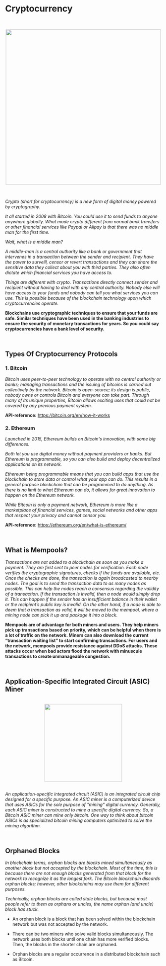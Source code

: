 # Cryptocurrency

<br>

<p align="center">
  <img src="https://images.unsplash.com/photo-1605792657660-596af9009e82?ixlib=rb-4.0.3&ixid=MnwxMjA3fDB8MHxwaG90by1wYWdlfHx8fGVufDB8fHx8&auto=format&fit=crop&w=1102&q=80" width=500 />
</p>

<br>

_Crypto (short for cryptocurrency) is a new form of digital money powered by cryptography._

_It all started in 2008 with Bitcoin. You could use it to send funds to anyone anywhere globally. What made crypto different from normal bank transfers or other financial services like Paypal or Alipay is that there was no middle man for the first time._

_Wait, what is a middle man?_

_A middle-man is a central authority like a bank or government that intervenes in a transaction between the sender and recipient. They have the power to surveill, censor or revert transactions and they can share the sensitive data they collect about you with third parties. They also often dictate which financial services you have access to._

_Things are different with crypto. Transactions directly connect sender and recipient without having to deal with any central authority. Nobody else will have access to your funds and nobody can tell you what services you can use. This is possible because of the blockchain technology upon which cryptocurrencies operate._

**Blockchains use cryptographic techniques to ensure that your funds are safe. Similar techniques have been used in the banking industries to ensure the security of monetary transactions for years. So you could say cryptocurrencies have a bank level of security.**

<br>

## Types Of Cryptocurrency Protocols

### 1. Bitcoin

_Bitcoin uses peer-to-peer technology to operate with no central authority or banks; managing transactions and the issuing of bitcoins is carried out collectively by the network. Bitcoin is open-source; its design is public, nobody owns or controls Bitcoin and everyone can take part. Through many of its unique properties, Bitcoin allows exciting uses that could not be covered by any previous payment system._

**API-reference:** https://bitcoin.org/en/how-it-works

### 2. Ethereum

_Launched in 2015, Ethereum builds on Bitcoin's innovation, with some big differences._

_Both let you use digital money without payment providers or banks. But Ethereum is programmable, so you can also build and deploy decentralized applications on its network._

_Ethereum being programmable means that you can build apps that use the blockchain to store data or control what your app can do. This results in a general purpose blockchain that can be programmed to do anything. As there is no limit to what Ethereum can do, it allows for great innovation to happen on the Ethereum network._

_While Bitcoin is only a payment network, Ethereum is more like a marketplace of financial services, games, social networks and other apps that respect your privacy and cannot censor you._

**API-reference:** https://ethereum.org/en/what-is-ethereum/

<br>

## What is Mempools?

_Transactions are not added to a blockchain as soon as you make a payment. They are first sent to peer nodes for verification. Each node verifies the cryptographic signatures, checks if the funds are available, etc. Once the checks are done, the transaction is again broadcasted to nearby nodes. The goal is to send the transaction data to as many nodes as possible. This can help the nodes reach a consensus regarding the validity of a transaction.
If the transaction is invalid, then a node would simply drop it. This can happen if the sender has an insufficient balance in their wallet or the recipient’s public key is invalid. On the other hand, if a node is able to deem that a transaction as valid, it will be moved to the mempool, where a mining node can pick it up and package it into a block._

**Mempools are of advantage for both miners and users. They help miners pick up transactions based on priority, which can be helpful when there is a lot of traffic on the network. Miners can also download the current “transaction waiting list” to start confirming transactions. For users and the network, mempools provide resistance against DDoS attacks. These attacks occur when bad actors flood the network with minuscule transactions to create unmanageable congestion.**

<br>

## Application-Specific Integrated Circuit (ASIC) Miner

<br>

<img style="display:block;margin:auto" src="https://c8.alamy.com/comp/2G64250/bitcoin-asic-miners-in-warehouse-asic-mining-equipment-on-stand-racks-for-mining-cryptocurrency-in-steel-container-blockchain-techology-application-2G64250.jpg" width=250 />

<br>

_An application-specific integrated circuit (ASIC) is an integrated circuit chip designed for a specific purpose. An ASIC miner is a computerized device that uses ASICs for the sole purpose of "mining" digital currency. Generally, each ASIC miner is constructed to mine a specific digital currency. So, a Bitcoin ASIC miner can mine only bitcoin. One way to think about bitcoin ASICs is as specialized bitcoin mining computers optimized to solve the mining algorithm._

<br>

## Orphaned Blocks

_In blockchain terms, orphan blocks are blocks mined simultaneously as another block but not accepted by the blockchain. Most of the time, this is because there are not enough blocks generated from that block for the network to recognize it as the longest fork. The Bitcoin blockchain discards orphan blocks; however, other blockchains may use them for different purposes._

_Technically, orphan blocks are called stale blocks, but because most people refer to them as orphans or uncles, the name orphan (and uncle) block has stuck._

- An orphan block is a block that has been solved within the blockchain network but was not accepted by the network.

- There can be two miners who solve valid blocks simultaneously. The network uses both blocks until one chain has more verified blocks. Then, the blocks in the shorter chain are orphaned.

- Orphan blocks are a regular occurrence in a distributed blockchain such as Bitcoin.
